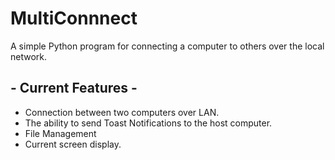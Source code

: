 # MultiConnnect
A simple Python program for connecting a computer to others over the local network.

## - Current Features -

- Connection between two computers over LAN.
- The ability to send Toast Notifications to the host computer.
- File Management
- Current screen display.
